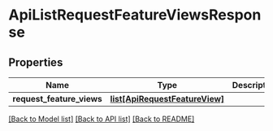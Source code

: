 # ApiListRequestFeatureViewsResponse

## Properties
Name | Type | Description | Notes
------------ | ------------- | ------------- | -------------
**request_feature_views** | [**list[ApiRequestFeatureView]**](ApiRequestFeatureView.md) |  | [optional] 

[[Back to Model list]](../README.md#documentation-for-models) [[Back to API list]](../README.md#documentation-for-api-endpoints) [[Back to README]](../README.md)


